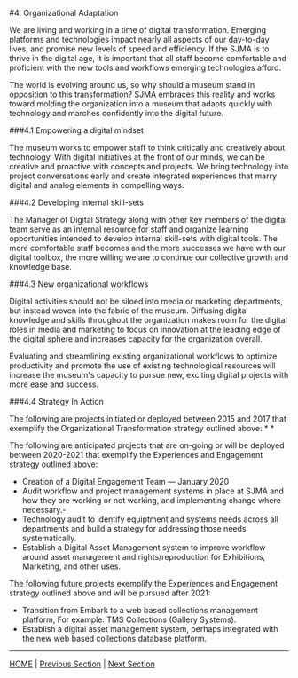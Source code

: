 #4. Organizational Adaptation

We are living and working in a time of digital transformation. Emerging platforms and technologies impact nearly all aspects of our day-to-day lives, and promise new levels of speed and efficiency. If the SJMA is to thrive in the digital age, it is important that all staff become comfortable and proficient with the new tools and workflows emerging technologies afford.

The world is evolving around us, so why should a museum stand in opposition to this transformation? SJMA embraces this reality and works toward molding the organization into a museum that adapts quickly with technology and marches confidently into the digital future.

###4.1 Empowering a digital mindset

The museum works to empower staff to think critically and creatively about technology. With digital initiatives at the front of our minds, we can be creative and proactive with concepts and projects. We bring technology into project conversations early and create integrated experiences that marry digital and analog elements in compelling ways.

###4.2 Developing internal skill-sets

The Manager of Digital Strategy along with other key members of the digital team serve as an internal resource for staff and organize learning opportunities intended to develop internal skill-sets with digital tools. The more comfortable staff becomes and the more successes we have with our digital toolbox, the more willing we are to continue our collective growth and knowledge base.

###4.3 New organizational workflows

Digital activities should not be siloed into media or marketing departments, but instead woven into the fabric of the museum. Diffusing digital knowledge and skills throughout the organization makes room for the digital roles in media and marketing to focus on innovation at the leading edge of the digital sphere and increases capacity for the organization overall.

Evaluating and streamlining existing organizational workflows to optimize productivity and promote the use of existing technological resources will increase the museum's capacity to pursue new, exciting digital projects with more ease and success.

###4.4 Strategy In Action

The following are projects initiated or deployed between 2015 and 2017 that exemplify the Organizational Transformation strategy outlined above:
*
*

The following are anticipated projects that are on-going or will be deployed between 2020-2021 that exemplify the Experiences and Engagement strategy outlined above:

* Creation of a Digital Engagement Team — January 2020
* Audit workflow and project management systems in place at SJMA and how they are working or not working, and implementing change where necessary.-
* Technology audit to identify equiptment and systems needs across all departments and build a strategy for addressing those needs systematically.
* Establish a Digital Asset Management system to improve workflow around asset management and rights/reproduction for Exhibitions, Marketing, and other uses.

The following future projects exemplify the Experiences and Engagement strategy outlined above and will be pursued after 2021:

* Transition from Embark to a web based collections management platform, For example: TMS Collections (Gallery Systems).
* Establish a digital asset management system, perhaps integrated with the new web based collections database platform.
-----

[HOME](index.md) | [Previous Section](03_Accessibility_and_Philisophy.md) | [Next Section](05_Financial_Solvency.md)
